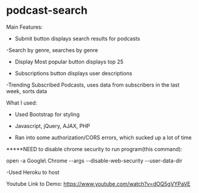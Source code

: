 # podcast-search
Main Features:

- Submit button displays search results for podcasts

-Search by genre, searches by genre

- Display Most popular button displays top 25

- Subscriptions button displays user descriptions

-Trending Subscribed Podcasts, uses data from subscribers in the last week, sorts data

What I used:

- Used Bootstrap for styling

- Javascript, jQuery, AJAX, PHP

- Ran into some authorization/CORS errors, which sucked up a lot of time

*****NEED to disable chrome security to run program(this command):

open -a Google\ Chrome --args --disable-web-security --user-data-dir

-Used Heroku to host


Youtube Link to Demo: https://www.youtube.com/watch?v=dOQ5gVYPaVE
